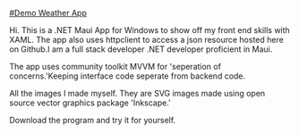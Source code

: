 <ins>#Demo Weather App</ins>

Hi. This is a .NET Maui App for Windows to show off my front end skills with XAML.
The app also uses httpclient to access a json resource hosted here on Github.I am a full stack developer
.NET developer proficient in Maui.

The app uses community toolkit MVVM for 'seperation of concerns.'Keeping interface code seperate
from backend code.

All the images I made myself. They are SVG images made using open source vector graphics package
'Inkscape.'

Download the program and try it for yourself.
